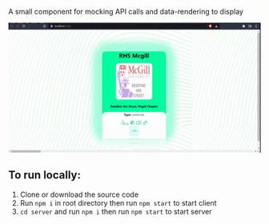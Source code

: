 A small component for mocking API calls and data-rendering to display


![](https://raw.githubusercontent.com/Q118/mock-card-swipe/main/demo.gif)


## To run locally:
1. Clone or download the source code
2. Run `npm i` in root directory then run `npm start` to start client 
3. `cd server` and run `npm i` then run  `npm start`  to start server
